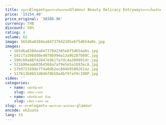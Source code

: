 ```yaml
---
title: หรูหราElegantมุมตารางอินเทรนด์Glamour Beauty Delicacy Entrywaysตารางโมเดิร์นTavolo Salottoห้องโถงตารางเฟอร์นิเจอร์
price: '15154.48'
price_original: '30308.96'
currency: THB
discount: 50%
rating: 4
volume: 62
image: S65d6a8384ea84737942385e6f5d654a0s.jpg
images:
  - S65d6a8384ea84737942385e6f5d654a0s.jpg
  - S421fa306dd0e4078b994a13a9b287b60C.jpg
  - S90cb0a86f42847e9b1fa7dc4a389991dr.jpg
  - S21b90eaa68364568a7af9e5e5a1693ecA.jpg
  - S7b972169de7f4a0db2ec804b9500261az.jpg
  - S17613b0b53d84bf0b50a4bf9faf0c198P.jpg
video: ''
categories:
  - name: เฟอร์นิเจอร์
    slug: เฟอร-เจอร
  - name: เฟอร์นิเจอร์ บ้าน
    slug: เฟอร-เจอร-าน
slug: หร-หราelegantม-มตารางอ-นเทรนด-glamour
encode: okZuuVa
lang: th
---
```

  